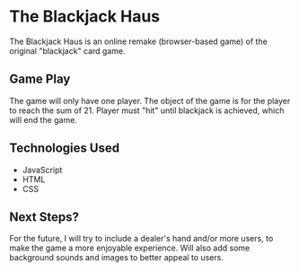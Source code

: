 # The Blackjack Haus 

The Blackjack Haus is an online remake (browser-based game) of the original "blackjack" card game. 


## Game Play

The game will only have one player. The object of the game is for the player to reach the sum of 21. Player must "hit" until blackjack is achieved, which will end the game.


## Technologies Used

- JavaScript
- HTML
- CSS


## Next Steps?

For the future, I will try to include a dealer's hand and/or more users, to make the game a more enjoyable experience. Will also add some background sounds and images to better appeal to users. 

